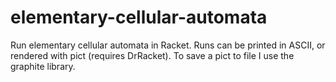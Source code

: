 # elementary-cellular-automata
Run elementary cellular automata in Racket. Runs can be printed in ASCII, or rendered with pict (requires DrRacket). To save a pict to file I use the graphite library.
